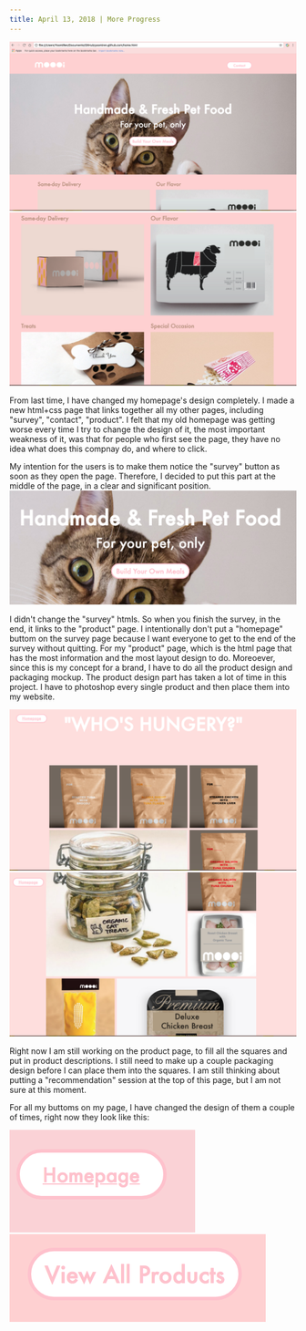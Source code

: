 ```yaml
---
title: April 13, 2018 | More Progress
---
```


<img src="assets/home.jpg">
<img src="assets/home1.jpg">

From last time, I have changed my homepage's design completely. I made a new html+css page that links together all my other pages, including "survey", "contact", "product". I felt that my old homepage was getting worse every time I try to change the design of it, the most important weakness of it, was that for people who first see the page, they have no idea what does this compnay do, and where to click. 

My intention for the users is to make them notice the "survey" button as soon as they open the page. Therefore, I decided to put this part at the middle of the page, in a clear and significant position. 
<img src="assets/header.jpg">

I didn't change the "survey" htmls. So when you finish the survey, in the end, it links to the "product" page. I intentionally don't put a "homepage" buttom on the survey page because I want everyone to get to the end of the survey without quitting. For my "product" page, which is the html page that has the most information and the most layout design to do. Moreoever, since this is my concept for a brand, I have to do all the product design and packaging mockup. The product design part has taken a lot of time in this project. I have to photoshop every single product and then place them into my website. 


<img src="assets/product.jpg">
<img src="assets/product1.jpg">

Right now I am still working on the product page, to fill all the squares and put in product descriptions. I still need to make up a couple packaging design before I can place them into the squares. I am still thinking about putting a "recommendation" session at the top of this page, but I am not sure at this moment.

For all my buttoms on my page, I have changed the design of them a couple of times, right now they look like this:

<img src="assets/button.jpg">
<img src="assets/button2.jpg">
